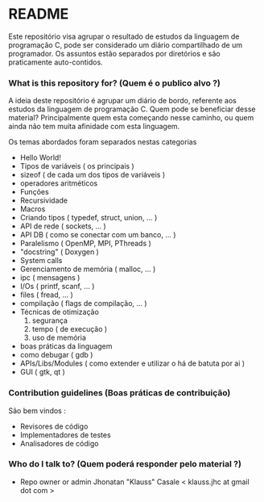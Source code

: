 # README #

Este repositório visa agrupar o resultado de estudos da linguagem de
programação C, pode ser considerado um diário compartilhado de um programador.
Os assuntos estão separados por diretórios e são praticamente auto-contidos.

### What is this repository for? (Quem é o publico alvo ?) ###

A ideia deste repositório é agrupar um diário de bordo, referente aos estudos
da linguagem de programação C. Quem pode se beneficiar desse material?
Principalmente quem esta começando nesse caminho, ou quem ainda não tem muita
afinidade com esta linguagem.

Os temas abordados foram separados nestas categorias

* Hello World!
* Tipos de variáveis ( os principais )
* sizeof ( de cada um dos tipos de variáveis )
* operadores aritméticos
* Funções
* Recursividade
* Macros
* Criando tipos ( typedef, struct, union, ... )
* API de rede ( sockets, ... )
* API DB ( como se conectar com um banco, ... )
* Paralelismo ( OpenMP, MPI, PThreads )
* "docstring" ( Doxygen )
* System calls
* Gerenciamento de memória ( malloc, ... )
* ipc ( mensagens )
* I/Os ( printf, scanf, ... )
* files ( fread, ... )
* compilação ( flags de compilação, ... )
* Técnicas de otimização
    1. segurança
    2. tempo ( de execução )
    3. uso de memória
* boas práticas da linguagem
* como debugar ( gdb )
* APIs/Libs/Modules ( como extender e utilizar o há de batuta por ai )
* GUI ( gtk, qt )

### Contribution guidelines (Boas práticas de contribuição) ###

São bem vindos :

* Revisores de código
* Implementadores de testes
* Analisadores de código

### Who do I talk to? (Quem poderá responder pelo material ?) ###

* Repo owner or admin Jhonatan "Klauss" Casale < klauss.jhc at gmail dot com >
